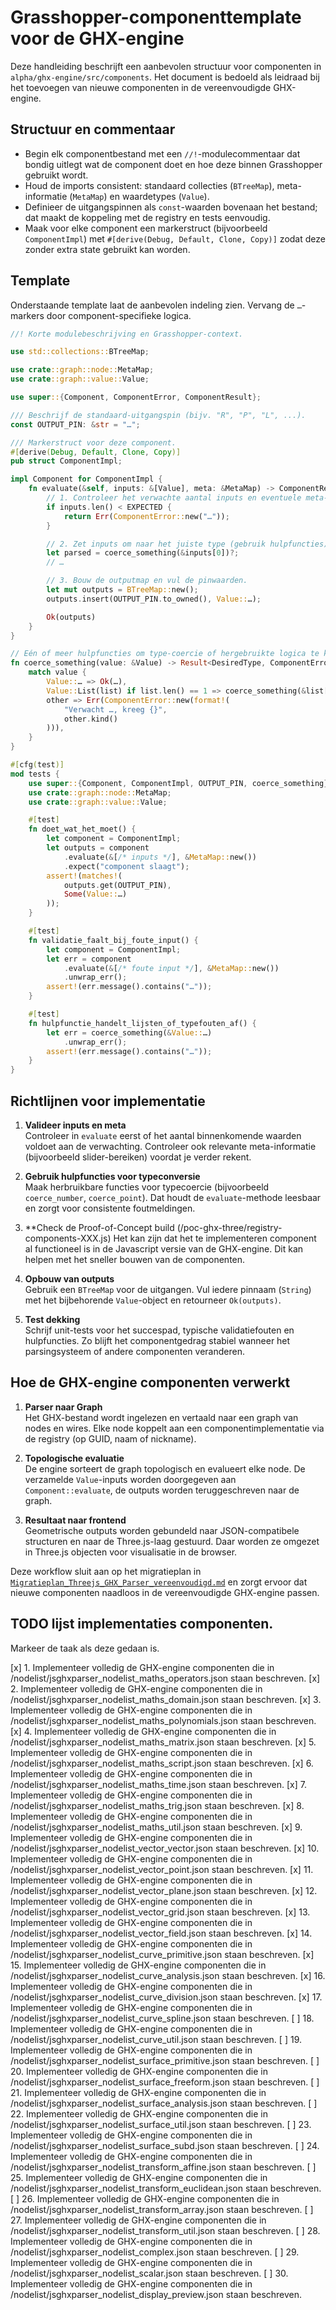 # Grasshopper-componenttemplate voor de GHX-engine

Deze handleiding beschrijft een aanbevolen structuur voor componenten in `alpha/ghx-engine/src/components`.
Het document is bedoeld als leidraad bij het toevoegen van nieuwe componenten in de vereenvoudigde GHX-engine.

## Structuur en commentaar

* Begin elk componentbestand met een `//!`-modulecommentaar dat bondig uitlegt wat de component doet en hoe deze binnen Grasshopper gebruikt wordt.
* Houd de imports consistent: standaard collecties (`BTreeMap`), meta-informatie (`MetaMap`) en waardetypes (`Value`).
* Definieer de uitgangspinnen als `const`-waarden bovenaan het bestand; dat maakt de koppeling met de registry en tests eenvoudig.
* Maak voor elke component een markerstruct (bijvoorbeeld `ComponentImpl`) met `#[derive(Debug, Default, Clone, Copy)]` zodat deze zonder extra state gebruikt kan worden.

## Template

Onderstaande template laat de aanbevolen indeling zien. Vervang de `…`-markers door component-specifieke logica.

```rust
//! Korte modulebeschrijving en Grasshopper-context.

use std::collections::BTreeMap;

use crate::graph::node::MetaMap;
use crate::graph::value::Value;

use super::{Component, ComponentError, ComponentResult};

/// Beschrijf de standaard-uitgangspin (bijv. "R", "P", "L", ...).
const OUTPUT_PIN: &str = "…";

/// Markerstruct voor deze component.
#[derive(Debug, Default, Clone, Copy)]
pub struct ComponentImpl;

impl Component for ComponentImpl {
    fn evaluate(&self, inputs: &[Value], meta: &MetaMap) -> ComponentResult {
        // 1. Controleer het verwachte aantal inputs en eventuele meta-vereisten.
        if inputs.len() < EXPECTED {
            return Err(ComponentError::new("…"));
        }

        // 2. Zet inputs om naar het juiste type (gebruik hulpfuncties).
        let parsed = coerce_something(&inputs[0])?;
        // …

        // 3. Bouw de outputmap en vul de pinwaarden.
        let mut outputs = BTreeMap::new();
        outputs.insert(OUTPUT_PIN.to_owned(), Value::…);

        Ok(outputs)
    }
}

// Eén of meer hulpfuncties om type-coercie of hergebruikte logica te kapselen.
fn coerce_something(value: &Value) -> Result<DesiredType, ComponentError> {
    match value {
        Value::… => Ok(…),
        Value::List(list) if list.len() == 1 => coerce_something(&list[0]),
        other => Err(ComponentError::new(format!(
            "Verwacht …, kreeg {}",
            other.kind()
        ))),
    }
}

#[cfg(test)]
mod tests {
    use super::{Component, ComponentImpl, OUTPUT_PIN, coerce_something};
    use crate::graph::node::MetaMap;
    use crate::graph::value::Value;

    #[test]
    fn doet_wat_het_moet() {
        let component = ComponentImpl;
        let outputs = component
            .evaluate(&[/* inputs */], &MetaMap::new())
            .expect("component slaagt");
        assert!(matches!(
            outputs.get(OUTPUT_PIN),
            Some(Value::…)
        ));
    }

    #[test]
    fn validatie_faalt_bij_foute_input() {
        let component = ComponentImpl;
        let err = component
            .evaluate(&[/* foute input */], &MetaMap::new())
            .unwrap_err();
        assert!(err.message().contains("…"));
    }

    #[test]
    fn hulpfunctie_handelt_lijsten_of_typefouten_af() {
        let err = coerce_something(&Value::…)
            .unwrap_err();
        assert!(err.message().contains("…"));
    }
}
```

## Richtlijnen voor implementatie

1. **Valideer inputs en meta**  
   Controleer in `evaluate` eerst of het aantal binnenkomende waarden voldoet aan de verwachting. Controleer ook relevante meta-informatie (bijvoorbeeld slider-bereiken) voordat je verder rekent.

2. **Gebruik hulpfuncties voor typeconversie**  
   Maak herbruikbare functies voor typecoercie (bijvoorbeeld `coerce_number`, `coerce_point`). Dat houdt de `evaluate`-methode leesbaar en zorgt voor consistente foutmeldingen.

3. **Check de Proof-of-Concept build (/poc-ghx-three/registry-components-XXX.js)
   Het kan zijn dat het te implementeren component al functioneel is in de Javascript versie van de GHX-engine. Dit kan helpen met het sneller bouwen van de componenten.

4. **Opbouw van outputs**  
   Gebruik een `BTreeMap` voor de uitgangen. Vul iedere pinnaam (`String`) met het bijbehorende `Value`-object en retourneer `Ok(outputs)`.

5. **Test dekking**  
   Schrijf unit-tests voor het succespad, typische validatiefouten en hulpfuncties. Zo blijft het componentgedrag stabiel wanneer het parsingsysteem of andere componenten veranderen.

## Hoe de GHX-engine componenten verwerkt

1. **Parser naar Graph**  
   Het GHX-bestand wordt ingelezen en vertaald naar een graph van nodes en wires. Elke node koppelt aan een componentimplementatie via de registry (op GUID, naam of nickname).

2. **Topologische evaluatie**  
   De engine sorteert de graph topologisch en evalueert elke node. De verzamelde `Value`-inputs worden doorgegeven aan `Component::evaluate`, de outputs worden teruggeschreven naar de graph.

3. **Resultaat naar frontend**  
   Geometrische outputs worden gebundeld naar JSON-compatibele structuren en naar de Three.js-laag gestuurd. Daar worden ze omgezet in Three.js objecten voor visualisatie in de browser.

Deze workflow sluit aan op het migratieplan in [`Migratieplan_Threejs_GHX_Parser_vereenvoudigd.md`](./Migratieplan_Threejs_GHX_Parser_vereenvoudigd.md) en zorgt ervoor dat nieuwe componenten naadloos in de vereenvoudigde GHX-engine passen.

## TODO lijst implementaties componenten.
Markeer de taak als deze gedaan is.

[x] 1. Implementeer volledig de GHX-engine componenten die in /nodelist/jsghxparser_nodelist_maths_operators.json staan beschreven.
[x] 2. Implementeer volledig de GHX-engine componenten die in /nodelist/jsghxparser_nodelist_maths_domain.json staan beschreven.
[x] 3. Implementeer volledig de GHX-engine componenten die in /nodelist/jsghxparser_nodelist_maths_polynomials.json staan beschreven.
[x] 4. Implementeer volledig de GHX-engine componenten die in /nodelist/jsghxparser_nodelist_maths_matrix.json staan beschreven.
[x] 5. Implementeer volledig de GHX-engine componenten die in /nodelist/jsghxparser_nodelist_maths_script.json staan beschreven.
[x] 6. Implementeer volledig de GHX-engine componenten die in /nodelist/jsghxparser_nodelist_maths_time.json staan beschreven.
[x] 7. Implementeer volledig de GHX-engine componenten die in /nodelist/jsghxparser_nodelist_maths_trig.json staan beschreven.
[x] 8. Implementeer volledig de GHX-engine componenten die in /nodelist/jsghxparser_nodelist_maths_util.json staan beschreven.
[x] 9. Implementeer volledig de GHX-engine componenten die in /nodelist/jsghxparser_nodelist_vector_vector.json staan beschreven.
[x] 10. Implementeer volledig de GHX-engine componenten die in /nodelist/jsghxparser_nodelist_vector_point.json staan beschreven.
[x] 11. Implementeer volledig de GHX-engine componenten die in /nodelist/jsghxparser_nodelist_vector_plane.json staan beschreven.
[x] 12. Implementeer volledig de GHX-engine componenten die in /nodelist/jsghxparser_nodelist_vector_grid.json staan beschreven.
[x] 13. Implementeer volledig de GHX-engine componenten die in /nodelist/jsghxparser_nodelist_vector_field.json staan beschreven.
[x] 14. Implementeer volledig de GHX-engine componenten die in /nodelist/jsghxparser_nodelist_curve_primitive.json staan beschreven.
[x] 15. Implementeer volledig de GHX-engine componenten die in /nodelist/jsghxparser_nodelist_curve_analysis.json staan beschreven.
[x] 16. Implementeer volledig de GHX-engine componenten die in /nodelist/jsghxparser_nodelist_curve_division.json staan beschreven.
[x] 17. Implementeer volledig de GHX-engine componenten die in /nodelist/jsghxparser_nodelist_curve_spline.json staan beschreven.
[ ] 18. Implementeer volledig de GHX-engine componenten die in /nodelist/jsghxparser_nodelist_curve_util.json staan beschreven.
[ ] 19. Implementeer volledig de GHX-engine componenten die in /nodelist/jsghxparser_nodelist_surface_primitive.json staan beschreven.
[ ] 20. Implementeer volledig de GHX-engine componenten die in /nodelist/jsghxparser_nodelist_surface_freeform.json staan beschreven.
[ ] 21. Implementeer volledig de GHX-engine componenten die in /nodelist/jsghxparser_nodelist_surface_analysis.json staan beschreven.
[ ] 22. Implementeer volledig de GHX-engine componenten die in /nodelist/jsghxparser_nodelist_surface_util.json staan beschreven.
[ ] 23. Implementeer volledig de GHX-engine componenten die in /nodelist/jsghxparser_nodelist_surface_subd.json staan beschreven.
[ ] 24. Implementeer volledig de GHX-engine componenten die in /nodelist/jsghxparser_nodelist_transform_affine.json staan beschreven.
[ ] 25. Implementeer volledig de GHX-engine componenten die in /nodelist/jsghxparser_nodelist_transform_euclidean.json staan beschreven.
[ ] 26. Implementeer volledig de GHX-engine componenten die in /nodelist/jsghxparser_nodelist_transform_array.json staan beschreven.
[ ] 27. Implementeer volledig de GHX-engine componenten die in /nodelist/jsghxparser_nodelist_transform_util.json staan beschreven.
[ ] 28. Implementeer volledig de GHX-engine componenten die in /nodelist/jsghxparser_nodelist_complex.json staan beschreven.
[ ] 29. Implementeer volledig de GHX-engine componenten die in /nodelist/jsghxparser_nodelist_scalar.json staan beschreven.
[ ] 30. Implementeer volledig de GHX-engine componenten die in /nodelist/jsghxparser_nodelist_display_preview.json staan beschreven.
